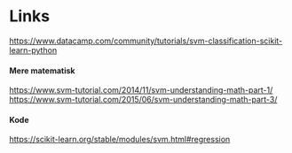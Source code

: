 # Links

https://www.datacamp.com/community/tutorials/svm-classification-scikit-learn-python

#### Mere matematisk

https://www.svm-tutorial.com/2014/11/svm-understanding-math-part-1/
https://www.svm-tutorial.com/2015/06/svm-understanding-math-part-3/

#### Kode
https://scikit-learn.org/stable/modules/svm.html#regression
